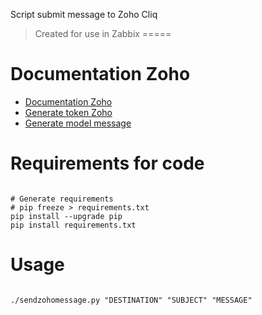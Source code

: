Script submit message to Zoho Cliq
> Created for use in Zabbix
=====

Documentation Zoho
=====
- [Documentation Zoho](https://help.zoho.com/portal/en/community/topic/cliq-bots-post-message-to-a%C2%A0bot-using-the-command-line)
- [Generate token Zoho](https://accounts.zoho.com/apiauthtoken/create?SCOPE=ZohoCliq/InternalAPI)
- [Generate model message](https://cliq.zoho.com/messagebuilder)


Requirements for code
=====
<pre><code>
# Generate requirements
# pip freeze > requirements.txt
pip install --upgrade pip
pip install requirements.txt
</pre></code>

Usage
=====
<pre><code>
./sendzohomessage.py "DESTINATION" "SUBJECT" "MESSAGE" 
</pre></code>
